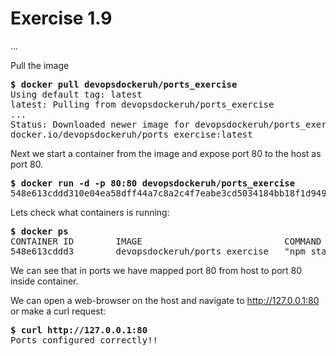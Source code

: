 # Exercise 1.9

...

Pull the image
<pre>
<b>$ docker pull devopsdockeruh/ports_exercise</b>
Using default tag: latest
latest: Pulling from devopsdockeruh/ports_exercise
...
Status: Downloaded newer image for devopsdockeruh/ports_exercise:latest
docker.io/devopsdockeruh/ports_exercise:latest
</pre>

Next we start a container from the image and expose port 80 to the host as port 80.
<pre>
<b>$ docker run -d -p 80:80 devopsdockeruh/ports_exercise</b>
548e613cddd310e04ea58dff44a7c8a2c4f7eabe3cd5034184bb18f1d949ad6d
</pre>

Lets check what containers is running:
<pre>
<b>$ docker ps</b>
CONTAINER ID        IMAGE                           COMMAND             CREATED             STATUS              PORTS                NAMES
548e613cddd3        devopsdockeruh/ports_exercise   "npm start"         7 seconds ago       Up 3 seconds        0.0.0.0:80->80/tcp   relaxed_ardinghelli
</pre>

We can see that in ports we have mapped port 80 from host to port 80 inside container.

We can open a web-browser on the host and navigate to http://127.0.0.1:80 or make a curl request:
<pre>
<b>$ curl http://127.0.0.1:80</b>
Ports configured correctly!!
</pre>
